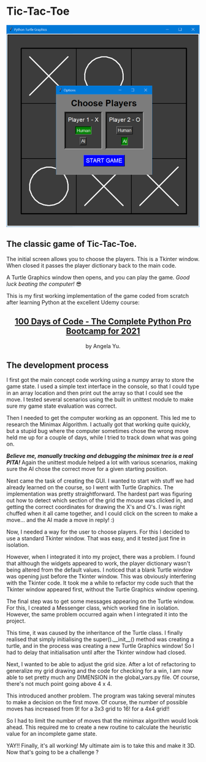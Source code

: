 # Tic-Tac-Toe

<img src="./images/tic-tac-toe.png">

<h2>The classic game of Tic-Tac-Toe.</h2>

<p>
    The initial screen allows you to choose the players. 
    This is a Tkinter window. 
    When closed it passes the player dictionary back to the main code.
</p>
<p>
    A Turtle Graphics window then opens, and you can play the game.
    <i>Good luck beating the computer!</i> 😎
</p>
<p>
    This is my first working implementation of the game coded from scratch after learning Python at the excellent Udemy course: 
    <center>  
        <h2>
            <a href="https://www.udemy.com/course/100-days-of-code/">
                    100 Days of Code - The Complete Python Pro Bootcamp for 2021
            </a>
        </h2>
        by Angela Yu.
    </center>  
</p>
<h2>
    The development process
</h2>
<p>
    I first got the main concept code working using a numpy array to store the game state.
    I used a simple text interface in the console, so that I could type in an array location and then print out the array so that I could see the move. 
    I tested several scenarios using the built in unittest module to make sure my game state evaluation was correct.
</p>
<p>
    Then I needed to get the computer working as an opponent. 
    This led me to research the Minimax Algorithm. 
    I actually got that working quite quickly, but a stupid bug where the computer sometimes chose the wrong move held me up for a couple of days, while I tried to track down what was going on. 
</p>
<p>
    <b>
        <i>Believe me, manually tracking and debugging the minimax tree is a real PITA!</i>
    </b>
    Again the unittest module helped a lot with various scenarios, making sure the AI chose the correct move for a given starting position.
</p>
<p>
    Next came the task of creating the GUI. 
    I wanted to start with stuff we had already learned on the course, so I went with Turtle Graphics.
    The implementation was pretty straightforward. 
    The hardest part was figuring out how to detect which section of the grid the mouse was clicked in, 
    and getting the correct coordinates for drawing the X's and O's.
    I was right chuffed when it all came together, and I could click on the screen to make a move... and the AI made a move in reply! :)
</p>
<p>
    Now, I needed a way for the user to choose players. 
    For this I decided to use a standard Tkinter window.
    That was easy, and it tested just fine in isolation.
</p>
<p>
    However, when I integrated it into my project, there was a problem. 
    I found that although the widgets appeared to work, the player dictionary wasn't being altered from the default values.
    I noticed that a blank Turtle window was opening just before the Tkinter window. 
    This was obviously interfering with the Tkinter code.
    It took me a while to refactor my code such that the Tkinter window appeared first, without the Turtle Graphics window opening.
</p>
<p>
    The final step was to get some messages appearing on the Turtle window. 
    For this, I created a Messenger class, which worked fine in isolation.
    However, the same problem occurred again when I integrated it into the project. 
</p>
<p>
    This time, it was caused by the inheritance of the Turtle class. 
    I finally realised that simply initialising the super().__init__() method was creating a turtle, and in the process was creating a new Turtle Graphics window!
    So I had to delay that initialisation until after the Tkinter window had closed.
</p>
<p>
Next, I wanted to be able to adjust the grid size. 
After a lot of refactoring to generalize my grid drawing and the code for checking for a win, 
I am now able to set pretty much any DIMENSION in the global_vars.py file. Of course, there's not much point going above 4 x 4.
</p>
<p>
This introduced another problem. 
The program was taking several minutes to make a decision on the first move. 
Of course, the number of possible moves has increased from 9! for a 3x3 grid to 16! for a 4x4 grid!! 
</p>
<p>
So I had to limit the number of moves that the minimax algorithm would look ahead. 
This required me to create a new routine to calculate the heuristic value for an incomplete game state.
</p>
<p>
YAY!! Finally, it's all working! My ultimate aim is to take this and make it 3D. Now that's going to be a challenge ?
</p>
